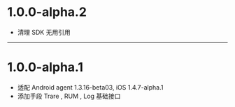 # 1.0.0-alpha.2
* 清理 SDK 无用引用

---

# 1.0.0-alpha.1
* 适配 Android agent 1.3.16-beta03, iOS 1.4.7-alpha.1
* 添加手段 Trare , RUM , Log 基础接口 